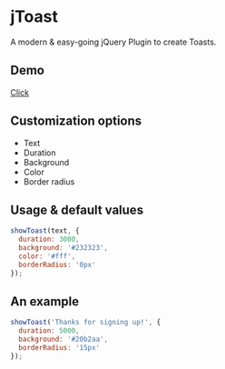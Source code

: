 # jToast
A modern & easy-going jQuery Plugin to create Toasts.

## Demo
[Click](https://l2g.cc/projects/jToast/)

## Customization options
* Text
* Duration
* Background
* Color
* Border radius

## Usage & default values
```javascript
showToast(text, {
  duration: 3000,
  background: '#232323',
  color: '#fff',
  borderRadius: '0px'
});
```

## An example
```javascript
showToast('Thanks for signing up!', {
  duration: 5000,
  background: '#20b2aa',
  borderRadius: '15px'
});


